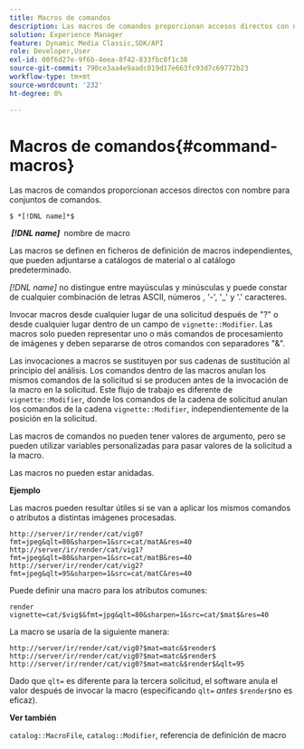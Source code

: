 ```yaml
---
title: Macros de comandos
description: Las macros de comandos proporcionan accesos directos con nombre para conjuntos de comandos.
solution: Experience Manager
feature: Dynamic Media Classic,SDK/API
role: Developer,User
exl-id: 00f6d27e-9f6b-4eea-8f42-833fbc0f1c38
source-git-commit: 790ce3aa4e9aadc019d17e663fc93d7c69772b23
workflow-type: tm+mt
source-wordcount: '232'
ht-degree: 0%

---
```


# Macros de comandos{#command-macros}

Las macros de comandos proporcionan accesos directos con nombre para conjuntos de comandos.

`$ *[!DNL name]*$`

**&#x200B; *[!DNL name]* &#x200B;** nombre de macro

Las macros se definen en ficheros de definición de macros independientes, que pueden adjuntarse a catálogos de material o al catálogo predeterminado.

*[!DNL name]* no distingue entre mayúsculas y minúsculas y puede constar de cualquier combinación de letras ASCII, números , &#39;-&#39;, &#39;_&#39; y &#39;.&#39; caracteres.

Invocar macros desde cualquier lugar de una solicitud después de &quot;?&quot; o desde cualquier lugar dentro de un campo de `vignette::Modifier`. Las macros solo pueden representar uno o más comandos de procesamiento de imágenes y deben separarse de otros comandos con separadores &quot;&amp;&quot;.

Las invocaciones a macros se sustituyen por sus cadenas de sustitución al principio del análisis. Los comandos dentro de las macros anulan los mismos comandos de la solicitud si se producen antes de la invocación de la macro en la solicitud. Este flujo de trabajo es diferente de `vignette::Modifier`, donde los comandos de la cadena de solicitud anulan los comandos de la cadena `vignette::Modifier`, independientemente de la posición en la solicitud.

Las macros de comandos no pueden tener valores de argumento, pero se pueden utilizar variables personalizadas para pasar valores de la solicitud a la macro.

Las macros no pueden estar anidadas.

**Ejemplo**

Las macros pueden resultar útiles si se van a aplicar los mismos comandos o atributos a distintas imágenes procesadas.

`http://server/ir/render/cat/vig0?fmt=jpeg&qlt=80&sharpen=1&src=cat/matA&res=40 http://server/ir/render/cat/vig1?fmt=jpeg&qlt=80&sharpen=1&src=cat/matB&res=40 http://server/ir/render/cat/vig2?fmt=jpeg&qlt=95&sharpen=1&src=cat/matC&res=40`

Puede definir una macro para los atributos comunes:

`render vignette=cat/$vig$&fmt=jpg&qlt=80&sharpen=1&src=cat/$mat$&res=40`

La macro se usaría de la siguiente manera:

`http://server/ir/render/cat/vig0?$mat=matc&$render$ http://server/ir/render/cat/vig0?$mat=matc&$render$ http://server/ir/render/cat/vig0?$mat=matc&$render$&qlt=95`

Dado que `qlt=` es diferente para la tercera solicitud, el software anula el valor después de invocar la macro (especificando `qlt=` *antes* `$render$`no es eficaz).

**Ver también**

`catalog::MacroFile`, `catalog::Modifier`, referencia de definición de macro

<!--<a id="section_297B7FCB285F4891AA76DF8393089931"></a>-->
